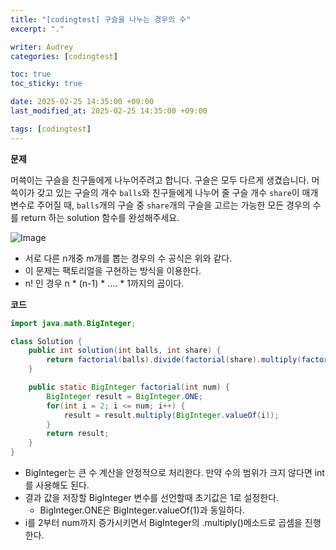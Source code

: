 ```yaml
---
title: "[codingtest] 구슬을 나누는 경우의 수"
excerpt: "."

writer: Audrey
categories: [codingtest]

toc: true
toc_sticky: true

date: 2025-02-25 14:35:00 +09:00
last_modified_at: 2025-02-25 14:35:00 +09:00

tags: [codingtest]
---
```


**문제**

머쓱이는 구슬을 친구들에게 나누어주려고 합니다. 구슬은 모두 다르게 생겼습니다. 머쓱이가 갖고 있는 구슬의 개수 `balls`와 친구들에게 나누어 줄 구슬 개수 `share`이 매개변수로 주어질 때, `balls`개의 구슬 중 `share`개의 구슬을 고르는 가능한 모든 경우의 수를 return 하는 solution 함수를 완성해주세요.

![Image](https://github.com/user-attachments/assets/a639bd43-f788-4165-909c-2faa56d8c7e3)

- 서로 다른 n개중 m개를 뽑는 경우의 수 공식은 위와 같다.
- 이 문제는 팩토리얼을 구현하는 방식을 이용한다.
- n! 인 경우 n * (n-1) * …. * 1까지의 곱이다.

**코드**

```java
import java.math.BigInteger;

class Solution {
    public int solution(int balls, int share) {
        return factorial(balls).divide(factorial(share).multiply(factorial(balls - share))).intValue();
    }

    public static BigInteger factorial(int num) {
        BigInteger result = BigInteger.ONE;
        for(int i = 2; i <= num; i++) {
            result = result.multiply(BigInteger.valueOf(i));
        }
        return result;
    }
}
```

- BigInteger는 큰 수 계산을 안정적으로 처리한다. 만약 수의 범위가 크지 않다면 int를 사용해도 된다.
- 결과 값을 저장할 BigInteger 변수를 선언할때 초기값은 1로 설정한다.
    - BigInteger.ONE은 BigInteger.valueOf(1)과 동일하다.
- i를 2부터 num까지 증가시키면서 BigInteger의 .multiply()메소드로 곱셈을 진행한다.